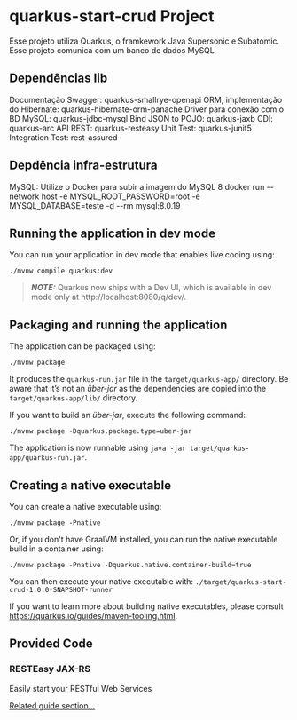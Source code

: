 # quarkus-start-crud Project

Esse projeto utiliza Quarkus, o framkework Java Supersonic e Subatomic.
Esse projeto comunica com um banco de dados MySQL



## Dependências lib

Documentação Swagger: quarkus-smallrye-openapi
ORM, implementação do Hibernate: quarkus-hibernate-orm-panache
Driver para conexão com o BD MySQL: quarkus-jdbc-mysql
Bind JSON to POJO: quarkus-jaxb
CDI: quarkus-arc
API REST: quarkus-resteasy
Unit Test: quarkus-junit5
Integration Test: rest-assured

## Depdência infra-estrutura

MySQL:
    Utilize o Docker para subir a imagem do MySQL 8
        docker run --network host -e MYSQL_ROOT_PASSWORD=root -e MYSQL_DATABASE=teste -d --rm mysql:8.0.19


## Running the application in dev mode

You can run your application in dev mode that enables live coding using:
```shell script
./mvnw compile quarkus:dev
```

> **_NOTE:_**  Quarkus now ships with a Dev UI, which is available in dev mode only at http://localhost:8080/q/dev/.

## Packaging and running the application

The application can be packaged using:
```shell script
./mvnw package
```
It produces the `quarkus-run.jar` file in the `target/quarkus-app/` directory.
Be aware that it’s not an _über-jar_ as the dependencies are copied into the `target/quarkus-app/lib/` directory.

If you want to build an _über-jar_, execute the following command:
```shell script
./mvnw package -Dquarkus.package.type=uber-jar
```

The application is now runnable using `java -jar target/quarkus-app/quarkus-run.jar`.

## Creating a native executable

You can create a native executable using: 
```shell script
./mvnw package -Pnative
```

Or, if you don't have GraalVM installed, you can run the native executable build in a container using: 
```shell script
./mvnw package -Pnative -Dquarkus.native.container-build=true
```

You can then execute your native executable with: `./target/quarkus-start-crud-1.0.0-SNAPSHOT-runner`

If you want to learn more about building native executables, please consult https://quarkus.io/guides/maven-tooling.html.

## Provided Code

### RESTEasy JAX-RS

Easily start your RESTful Web Services

[Related guide section...](https://quarkus.io/guides/getting-started#the-jax-rs-resources)
